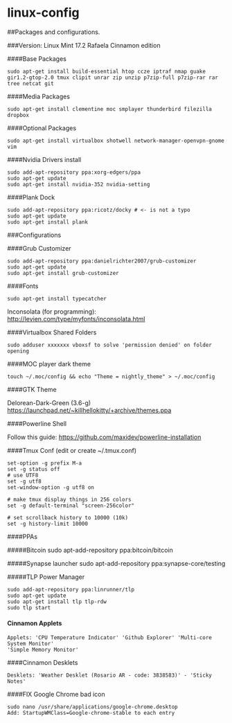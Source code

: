 linux-config
=========

##Packages and configurations.

###Version: Linux Mint 17.2 Rafaela Cinnamon edition

####Base Packages

	sudo apt-get install build-essential htop ccze iptraf nmap guake gir1.2-gtop-2.0 tmux clipit unrar zip unzip p7zip-full p7zip-rar rar tree netcat git

####Media Packages

	sudo apt-get install clementine moc smplayer thunderbird filezilla dropbox

####Optional Packages

	sudo apt-get install virtualbox shotwell network-manager-openvpn-gnome vim

####Nvidia Drivers install

	sudo add-apt-repository ppa:xorg-edgers/ppa
	sudo apt-get update
	sudo apt-get install nvidia-352 nvidia-setting
	
####Plank Dock

	sudo add-apt-repository ppa:ricotz/docky # <- is not a typo
	sudo apt-get update
	sudo apt-get install plank

###Configurations

####Grub Customizer

	sudo add-apt-repository ppa:danielrichter2007/grub-customizer
	sudo apt-get update
	sudo apt-get install grub-customizer

####Fonts

	sudo apt-get install typecatcher

Inconsolata (for programming): http://levien.com/type/myfonts/inconsolata.html


####Virtualbox Shared Folders

	sudo adduser xxxxxxx vboxsf to solve 'permission denied' on folder opening

####MOC player dark theme

	touch ~/.moc/config && echo "Theme = nightly_theme" > ~/.moc/config

####GTK Theme

Delorean-Dark-Green (3.6-g) https://launchpad.net/~killhellokitty/+archive/themes.ppa


####Powerline Shell

Follow this guide: https://github.com/maxidev/powerline-installation

####Tmux Conf (edit or create ~/.tmux.conf)

	set-option -g prefix M-a                                                                   
	set -g status off                                                                          
	# use UTF8                                                                                 
	set -g utf8                                                                                
	set-window-option -g utf8 on                                                               
	                                                                                           
	# make tmux display things in 256 colors                                                   
	set -g default-terminal "screen-256color"                                                  
	                                                                                           
	# set scrollback history to 10000 (10k)                                                    
	set -g history-limit 10000

####PPAs

#####Bitcoin
	sudo apt-add-repository ppa:bitcoin/bitcoin

#####Synapse launcher
	sudo apt-add-repository ppa:synapse-core/testing

#####TLP Power Manager

	sudo add-apt-repository ppa:linrunner/tlp
	sudo apt-get update
	sudo apt-get install tlp tlp-rdw
	sudo tlp start

#### Cinnamon Applets


	Applets: 'CPU Temperature Indicator' 'Github Explorer' 'Multi-core System Monitor'
	'Simple Memory Monitor'

####Cinnamon Desklets

	Desklets: 'Weather Desklet (Rosario AR - code: 3838583)' - 'Sticky Notes'
	
####FIX Google Chrome bad icon

	sudo nano /usr/share/applications/google-chrome.desktop
	Add: StartupWMClass=Google-chrome-stable to each entry
	

